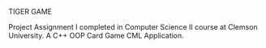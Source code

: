 <h>TIGER GAME<h>

Project Assignment I completed in Computer Science II course at Clemson University. A C++ OOP Card Game CML Application. 
